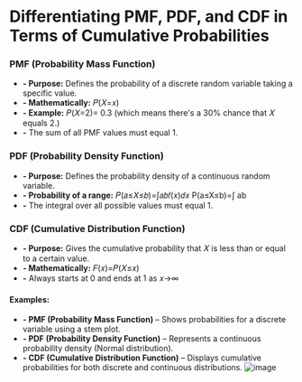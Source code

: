 # Differentiating PMF, PDF, and CDF in Terms of Cumulative Probabilities

### PMF (Probability Mass Function)
- **- Purpose:** Defines the probability of a discrete random variable taking a specific value.
- **- Mathematically:** 𝑃(𝑋=𝑥)
- **- Example:** 𝑃(𝑋=2)= 0.3 (which means there's a 30% chance that 
𝑋 equals 2.)
- **-** The sum of all PMF values must equal 1.

### PDF (Probability Density Function)
- **- Purpose:** Defines the probability density of a continuous random variable.
- **- Probability of a range:** 𝑃(𝑎≤𝑋≤𝑏)=∫𝑎𝑏𝑓(𝑥)𝑑𝑥
P(a≤X≤b)=∫ ab
- **-** The integral over all possible values must equal 1.
  
### CDF (Cumulative Distribution Function)
- **- Purpose:**  Gives the cumulative probability that 𝑋 is less than or equal to a certain value.
- **- Mathematically:**  𝐹(𝑥)=𝑃(𝑋≤𝑥)
- **-** Always starts at 0 and ends at 1 as 𝑥→∞

#### Examples:
- **- PMF (Probability Mass Function)** – Shows probabilities for a discrete variable using a stem plot.
- **- PDF (Probability Density Function)** – Represents a continuous probability density (Normal distribution).
- **- CDF (Cumulative Distribution Function)** – Displays cumulative probabilities for both discrete and continuous distributions.
![image](https://github.com/user-attachments/assets/a101d8b4-86c9-48aa-8477-28d6a9d3a0e8)
